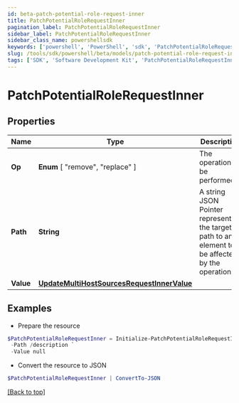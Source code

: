 ```yaml
---
id: beta-patch-potential-role-request-inner
title: PatchPotentialRoleRequestInner
pagination_label: PatchPotentialRoleRequestInner
sidebar_label: PatchPotentialRoleRequestInner
sidebar_class_name: powershellsdk
keywords: ['powershell', 'PowerShell', 'sdk', 'PatchPotentialRoleRequestInner', 'BetaPatchPotentialRoleRequestInner'] 
slug: /tools/sdk/powershell/beta/models/patch-potential-role-request-inner
tags: ['SDK', 'Software Development Kit', 'PatchPotentialRoleRequestInner', 'BetaPatchPotentialRoleRequestInner']
---
```



# PatchPotentialRoleRequestInner

## Properties

Name | Type | Description | Notes
------------ | ------------- | ------------- | -------------
**Op** |  **Enum** [  "remove",    "replace" ] | The operation to be performed | [optional] 
**Path** | **String** | A string JSON Pointer representing the target path to an element to be affected by the operation | [required]
**Value** | [**UpdateMultiHostSourcesRequestInnerValue**](update-multi-host-sources-request-inner-value) |  | [optional] 

## Examples

- Prepare the resource
```powershell
$PatchPotentialRoleRequestInner = Initialize-PatchPotentialRoleRequestInner  -Op replace `
 -Path /description `
 -Value null
```

- Convert the resource to JSON
```powershell
$PatchPotentialRoleRequestInner | ConvertTo-JSON
```


[[Back to top]](#) 

